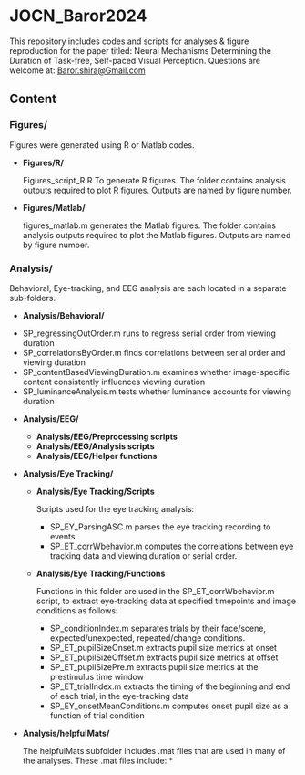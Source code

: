 # JOCN_Baror2024
This repository includes codes and scripts for analyses &amp; figure reproduction for the paper titled: Neural Mechanisms Determining the Duration of Task-free, Self-paced Visual Perception.
Questions are welcome at: Baror.shira@Gmail.com

## Content

### Figures/
  
Figures were generated using R or Matlab codes.
  
- **Figures/R/**
            
	Figures_script_R.R To generate R figures. 
	The folder contains analysis outputs required to plot R figures. 
	Outputs are named by figure number.

- **Figures/Matlab/**
	    
	figures_matlab.m generates the Matlab figures.
	The folder contains analysis outputs required to plot the Matlab figures. 
	Outputs are named by figure number.
     
### Analysis/

Behavioral, Eye-tracking, and EEG analysis are each located in a separate sub-folders.

- **Analysis/Behavioral/**

* SP_regressingOutOrder.m runs to regress serial order from viewing duration
* SP_correlationsByOrder.m finds correlations between serial order and viewing duration
* SP_contentBasedViewingDuration.m examines whether image-specific content consistently influences viewing duration
* SP_luminanceAnalysis.m tests whether luminance accounts for viewing duration
  
- **Analysis/EEG/**
  
  - **Analysis/EEG/Preprocessing scripts**
  - **Analysis/EEG/Analysis scripts**
  - **Analysis/EEG/Helper functions**

- **Analysis/Eye Tracking/**

  - **Analysis/Eye Tracking/Scripts**

	Scripts used for the eye tracking analysis:

	* SP_EY_ParsingASC.m parses the eye tracking recording to events
	* SP_ET_corrWbehavior.m computes the correlations between eye tracking data and viewing duration or serial order.

  - **Analysis/Eye Tracking/Functions**

	Functions in this folder are used in the SP_ET_corrWbehavior.m script, to extract eye-tracking data at specified timepoints and image conditions as follows:

	* SP_conditionIndex.m separates trials by their face/scene, expected/unexpected, repeated/change conditions.
	* SP_ET_pupilSizeOnset.m extracts pupil size metrics at onset
	* SP_ET_pupilSizeOffset.m extracts pupil size metrics at offset
	* SP_ET_pupilSizePre.m extracts pupil size metrics at the prestimulus time window
	* SP_ET_trialIndex.m extracts the timing of the beginning and end of each trial, in the eye-tracking data
	* SP_EY_onsetMeanConditions.m computes onset pupil size as a function of trial condition

- **Analysis/helpfulMats/**

	The helpfulMats subfolder includes .mat files that are used in many of the analyses. These .mat files include:
 		* 
